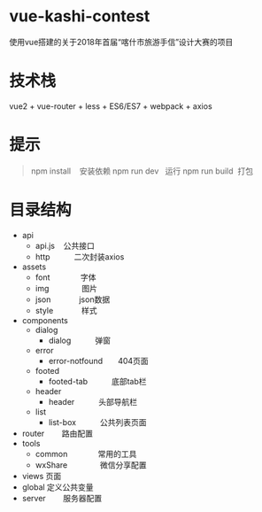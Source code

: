 # vue-kashi-contest
 使用vue搭建的关于2018年首届“喀什市旅游手信”设计大赛的项目

# 技术栈
vue2 + vue-router + less + ES6/ES7 + webpack + axios

# 提示
>  npm install    安装依赖
>  npm run dev    运行
>  npm run build  打包

# 目录结构

* api
    *  api.js         公共接口
    *  http           二次封装axios
* assets
    *  font              字体
    *  img               图片
    *  json              json数据
    *  style             样式
* components
    *  dialog                
        *  dialog               弹窗
    *  error                
        *  error-notfound       404页面
    *  footed                
        *  footed-tab           底部tab栏
    *  header                
        *  header               头部导航栏
    *  list                
        *  list-box             公共列表页面
* router          路由配置
* tools
    *  common                常用的工具
    *  wxShare               微信分享配置
* views           页面
* global          定义公共变量 
* server          服务器配置 
